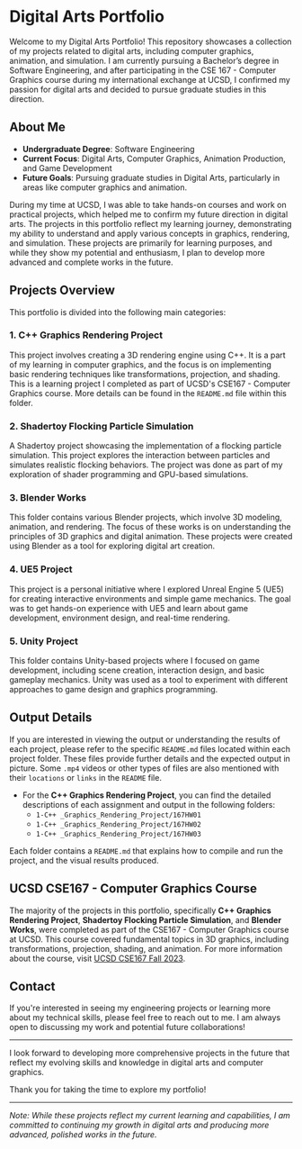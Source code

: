 # Digital Arts Portfolio

Welcome to my Digital Arts Portfolio! This repository showcases a collection of my projects related to digital arts, including computer graphics, animation, and simulation. I am currently pursuing a Bachelor’s degree in Software Engineering, and after participating in the CSE 167 - Computer Graphics course during my international exchange at UCSD, I confirmed my passion for digital arts and decided to pursue graduate studies in this direction.

## About Me

- **Undergraduate Degree**: Software Engineering
- **Current Focus**: Digital Arts, Computer Graphics, Animation Production, and Game Development
- **Future Goals**: Pursuing graduate studies in Digital Arts, particularly in areas like computer graphics and animation.

During my time at UCSD, I was able to take hands-on courses and work on practical projects, which helped me to confirm my future direction in digital arts. The projects in this portfolio reflect my learning journey, demonstrating my ability to understand and apply various concepts in graphics, rendering, and simulation. These projects are primarily for learning purposes, and while they show my potential and enthusiasm, I plan to develop more advanced and complete works in the future.

## Projects Overview

This portfolio is divided into the following main categories:

### 1. C++ Graphics Rendering Project
This project involves creating a 3D rendering engine using C++. It is a part of my learning in computer graphics, and the focus is on implementing basic rendering techniques like transformations, projection, and shading. This is a learning project I completed as part of UCSD's CSE167 - Computer Graphics course. More details can be found in the `README.md` file within this folder.

### 2. Shadertoy Flocking Particle Simulation
A Shadertoy project showcasing the implementation of a flocking particle simulation. This project explores the interaction between particles and simulates realistic flocking behaviors. The project was done as part of my exploration of shader programming and GPU-based simulations.

### 3. Blender Works
This folder contains various Blender projects, which involve 3D modeling, animation, and rendering. The focus of these works is on understanding the principles of 3D graphics and digital animation. These projects were created using Blender as a tool for exploring digital art creation.

### 4. UE5 Project
This project is a personal initiative where I explored Unreal Engine 5 (UE5) for creating interactive environments and simple game mechanics. The goal was to get hands-on experience with UE5 and learn about game development, environment design, and real-time rendering.

### 5. Unity Project
This folder contains Unity-based projects where I focused on game development, including scene creation, interaction design, and basic gameplay mechanics. Unity was used as a tool to experiment with different approaches to game design and graphics programming.

## Output Details

If you are interested in viewing the output or understanding the results of each project, please refer to the specific `README.md` files located within each project folder. These files provide further details and the expected output in picture. Some `.mp4` videos or other types of files are also mentioned with their `locations` or `links` in the `README` file.

- For the **C++ Graphics Rendering Project**, you can find the detailed descriptions of each assignment and output in the following folders:
    - `1-C++ _Graphics_Rendering_Project/167HW01`
    - `1-C++ _Graphics_Rendering_Project/167HW02`
    - `1-C++ _Graphics_Rendering_Project/167HW03`

Each folder contains a `README.md` that explains how to compile and run the project, and the visual results produced.

## UCSD CSE167 - Computer Graphics Course

The majority of the projects in this portfolio, specifically **C++ Graphics Rendering Project**, **Shadertoy Flocking Particle Simulation**, and **Blender Works**, were completed as part of the CSE167 - Computer Graphics course at UCSD. This course covered fundamental topics in 3D graphics, including transformations, projection, shading, and animation. For more information about the course, visit [UCSD CSE167 Fall 2023](https://cseweb.ucsd.edu/~tzli/cse167/fa2023/).

## Contact

If you're interested in seeing my engineering projects or learning more about my technical skills, please feel free to reach out to me. I am always open to discussing my work and potential future collaborations!

---

I look forward to developing more comprehensive projects in the future that reflect my evolving skills and knowledge in digital arts and computer graphics.

Thank you for taking the time to explore my portfolio!

---

*Note: While these projects reflect my current learning and capabilities, I am committed to continuing my growth in digital arts and producing more advanced, polished works in the future.*

